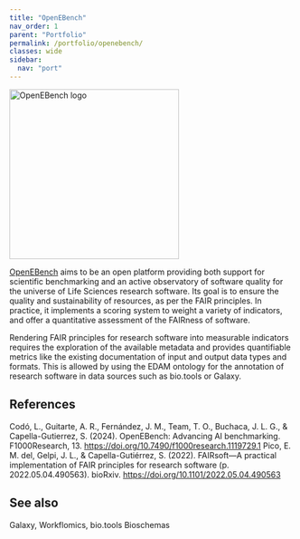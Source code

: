 ```yaml
---
title: "OpenEBench"
nav_order: 1
parent: "Portfolio"
permalink: /portfolio/openebench/
classes: wide
sidebar:
  nav: "port"
---
```


<div style="display: flex; align-items: center; gap: 1em; margin-bottom: 1em;">
  <img src="{{ '/assets/images/openebench.png' | relative_url }}" alt="OpenEBench logo" style="width: 300px; height: auto;">
  <h2 style="margin: 0;"></h2>
</div>

[OpenEBench](https://openebench.bsc.es/) aims to be an open platform providing both support for scientific benchmarking and an active observatory of software quality for the universe of Life Sciences research software. Its goal is to ensure the quality and sustainability of resources, as per the FAIR principles. In practice, it implements a scoring system to weight a variety of indicators, and offer a quantitative assessment of the FAIRness of software.

Rendering FAIR principles for research software into measurable indicators requires the exploration of the available metadata and provides quantifiable metrics like the existing  documentation of input and output data types and formats. This is allowed by using the EDAM ontology for the annotation of research software in data sources such as bio.tools or Galaxy.

## References

Codó, L., Guitarte, A. R., Fernández, J. M., Team, T. O., Buchaca, J. L. G., & Capella-Gutierrez, S. (2024). OpenEBench: Advancing AI benchmarking. F1000Research, 13. https://doi.org/10.7490/f1000research.1119729.1 
Pico, E. M. del, Gelpi, J. L., & Capella-Gutiérrez, S. (2022). FAIRsoft—A practical implementation of FAIR principles for research software (p. 2022.05.04.490563). bioRxiv. https://doi.org/10.1101/2022.05.04.490563

## See also

Galaxy, Workflomics, bio.tools Bioschemas
